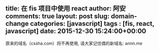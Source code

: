 title: 在 fis 项目中使用 react
author: 阿安
comments: true
layout: post
slug: domain-change
categories: [javascript]
tags : [fis, react, javascript]
date: 2015-12-30 15:24:00+00:00
---

原来的域名（cssha.com）将不再使用, 请大家记住偶的新域名: annn.me
